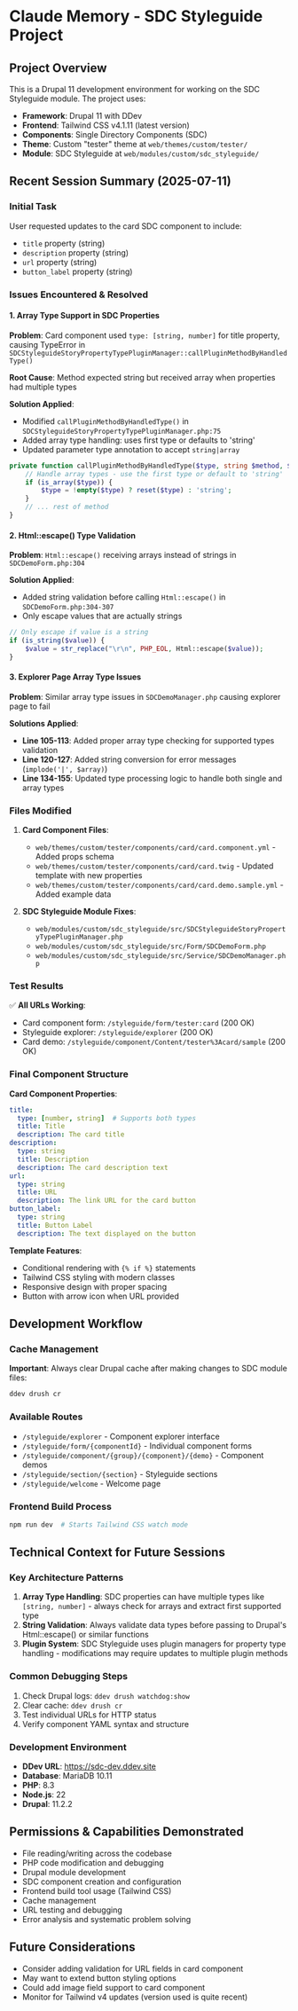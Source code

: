 # Claude Memory - SDC Styleguide Project

## Project Overview
This is a Drupal 11 development environment for working on the SDC Styleguide module. The project uses:
- **Framework**: Drupal 11 with DDev
- **Frontend**: Tailwind CSS v4.1.11 (latest version)
- **Components**: Single Directory Components (SDC)
- **Theme**: Custom "tester" theme at `web/themes/custom/tester/`
- **Module**: SDC Styleguide at `web/modules/custom/sdc_styleguide/`

## Recent Session Summary (2025-07-11)

### Initial Task
User requested updates to the card SDC component to include:
- `title` property (string)
- `description` property (string) 
- `url` property (string)
- `button_label` property (string)

### Issues Encountered & Resolved

#### 1. Array Type Support in SDC Properties
**Problem**: Card component used `type: [string, number]` for title property, causing TypeError in `SDCStyleguideStoryPropertyTypePluginManager::callPluginMethodByHandledType()`

**Root Cause**: Method expected string but received array when properties had multiple types

**Solution Applied**: 
- Modified `callPluginMethodByHandledType()` in `SDCStyleguideStoryPropertyTypePluginManager.php:75`
- Added array type handling: uses first type or defaults to 'string'
- Updated parameter type annotation to accept `string|array`

```php
private function callPluginMethodByHandledType($type, string $method, $arguments) {
    // Handle array types - use the first type or default to 'string'
    if (is_array($type)) {
        $type = !empty($type) ? reset($type) : 'string';
    }
    // ... rest of method
}
```

#### 2. Html::escape() Type Validation
**Problem**: `Html::escape()` receiving arrays instead of strings in `SDCDemoForm.php:304`

**Solution Applied**:
- Added string validation before calling `Html::escape()` in `SDCDemoForm.php:304-307`
- Only escape values that are actually strings

```php
// Only escape if value is a string
if (is_string($value)) {
    $value = str_replace("\r\n", PHP_EOL, Html::escape($value));
}
```

#### 3. Explorer Page Array Type Issues
**Problem**: Similar array type issues in `SDCDemoManager.php` causing explorer page to fail

**Solutions Applied**:
- **Line 105-113**: Added proper array type checking for supported types validation
- **Line 120-127**: Added string conversion for error messages (`implode('|', $array)`)
- **Line 134-155**: Updated type processing logic to handle both single and array types

### Files Modified

1. **Card Component Files**:
   - `web/themes/custom/tester/components/card/card.component.yml` - Added props schema
   - `web/themes/custom/tester/components/card/card.twig` - Updated template with new properties
   - `web/themes/custom/tester/components/card/card.demo.sample.yml` - Added example data

2. **SDC Styleguide Module Fixes**:
   - `web/modules/custom/sdc_styleguide/src/SDCStyleguideStoryPropertyTypePluginManager.php`
   - `web/modules/custom/sdc_styleguide/src/Form/SDCDemoForm.php`
   - `web/modules/custom/sdc_styleguide/src/Service/SDCDemoManager.php`

### Test Results
✅ **All URLs Working**:
- Card component form: `/styleguide/form/tester:card` (200 OK)
- Styleguide explorer: `/styleguide/explorer` (200 OK)
- Card demo: `/styleguide/component/Content/tester%3Acard/sample` (200 OK)

### Final Component Structure

**Card Component Properties**:
```yaml
title:
  type: [number, string]  # Supports both types
  title: Title
  description: The card title
description:
  type: string
  title: Description  
  description: The card description text
url:
  type: string
  title: URL
  description: The link URL for the card button
button_label:
  type: string
  title: Button Label
  description: The text displayed on the button
```

**Template Features**:
- Conditional rendering with `{% if %}` statements
- Tailwind CSS styling with modern classes
- Responsive design with proper spacing
- Button with arrow icon when URL provided

## Development Workflow

### Cache Management
**Important**: Always clear Drupal cache after making changes to SDC module files:
```bash
ddev drush cr
```

### Available Routes
- `/styleguide/explorer` - Component explorer interface
- `/styleguide/form/{componentId}` - Individual component forms
- `/styleguide/component/{group}/{component}/{demo}` - Component demos
- `/styleguide/section/{section}` - Styleguide sections
- `/styleguide/welcome` - Welcome page

### Frontend Build Process
```bash
npm run dev  # Starts Tailwind CSS watch mode
```

## Technical Context for Future Sessions

### Key Architecture Patterns
1. **Array Type Handling**: SDC properties can have multiple types like `[string, number]` - always check for arrays and extract first supported type
2. **String Validation**: Always validate data types before passing to Drupal's Html::escape() or similar functions
3. **Plugin System**: SDC Styleguide uses plugin managers for property type handling - modifications may require updates to multiple plugin methods

### Common Debugging Steps
1. Check Drupal logs: `ddev drush watchdog:show`
2. Clear cache: `ddev drush cr`
3. Test individual URLs for HTTP status
4. Verify component YAML syntax and structure

### Development Environment
- **DDev URL**: https://sdc-dev.ddev.site
- **Database**: MariaDB 10.11
- **PHP**: 8.3
- **Node.js**: 22
- **Drupal**: 11.2.2

## Permissions & Capabilities Demonstrated
- File reading/writing across the codebase
- PHP code modification and debugging
- Drupal module development
- SDC component creation and configuration
- Frontend build tool usage (Tailwind CSS)
- Cache management
- URL testing and debugging
- Error analysis and systematic problem solving

## Future Considerations
- Consider adding validation for URL fields in card component
- May want to extend button styling options
- Could add image field support to card component
- Monitor for Tailwind v4 updates (version used is quite recent)
